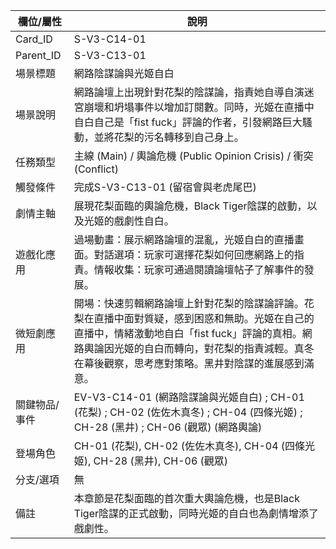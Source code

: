 | 欄位/屬性 | 說明 |
|---|---|
| Card_ID | S-V3-C14-01 |
| Parent_ID | S-V3-C13-01 |
| 場景標題 | 網路陰謀論與光姬自白 |
| 場景說明 | 網路論壇上出現針對花梨的陰謀論，指責她自導自演迷宮崩壞和坍塌事件以增加訂閱數。同時，光姬在直播中自白自己是「fist fuck」評論的作者，引發網路巨大騷動，並將花梨的污名轉移到自己身上。 |
| 任務類型 | 主線 (Main) / 輿論危機 (Public Opinion Crisis) / 衝突 (Conflict) |
| 觸發條件 | 完成S-V3-C13-01 (留宿會與老虎尾巴) |
| 劇情主軸 | 展現花梨面臨的輿論危機，Black Tiger陰謀的啟動，以及光姬的戲劇性自白。 |
| 遊戲化應用 | 過場動畫：展示網路論壇的混亂，光姬自白的直播畫面。對話選項：玩家可選擇花梨如何回應網路上的指責。情報收集：玩家可通過閱讀論壇帖子了解事件的發展。 |
| 微短劇應用 | 開場：快速剪輯網路論壇上針對花梨的陰謀論評論。花梨在直播中面對質疑，感到困惑和無助。光姬在自己的直播中，情緒激動地自白「fist fuck」評論的真相。網路輿論因光姬的自白而轉向，對花梨的指責減輕。真冬在幕後觀察，思考應對策略。黑井對陰謀的進展感到滿意。 |
| 關鍵物品/事件 | EV-V3-C14-01 (網路陰謀論與光姬自白) ; CH-01 (花梨) ; CH-02 (佐佐木真冬) ; CH-04 (四條光姬) ; CH-28 (黑井) ; CH-06 (觀眾) (網路輿論) |
| 登場角色 | CH-01 (花梨), CH-02 (佐佐木真冬), CH-04 (四條光姬), CH-28 (黑井), CH-06 (觀眾) |
| 分支/選項 | 無 |
| 備註 | 本章節是花梨面臨的首次重大輿論危機，也是Black Tiger陰謀的正式啟動，同時光姬的自白也為劇情增添了戲劇性。 |
